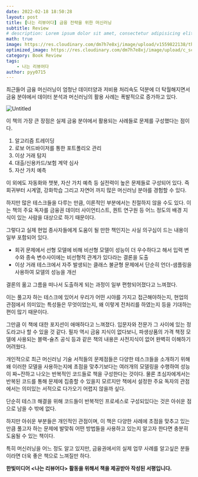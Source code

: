 ```yaml
---
date: 2022-02-18 18:50:28
layout: post
title: [나는 리뷰어다] 금융 전략을 위한 머신러닝
subtitle: Review
# description: Lorem ipsum dolor sit amet, consectetur adipisicing elit, sed do eiusmod tempor incididunt ut labore et dolore magna aliqua.
math: true
image: https://res.cloudinary.com/dm7h7e8xj/image/upload/v1559822138/theme10_xenudc.jpg
optimized_image: https://res.cloudinary.com/dm7h7e8xj/image/upload/c_scale,w_380/v1559822138/theme10_xenudc.jpg
category: Book Review
tags:
    - 나는 리뷰어다
author: pyy0715
---
```


최근들어 금융 머신러닝이 엄청난 데이터양과 저비용 처리속도 덕분에 더 탁월해지면서 금융 분야에서 데이터 분석과 머신러닝의 활용 사례는 폭발적으로 증가하고 있다.

![Untitled](https://user-images.githubusercontent.com/47301926/154800006-09fe3ca3-2373-4f4b-b2e9-2d7fb3f4de4c.png)


이 책의 가장 큰 장점은 실제 금융 분야에서 활용되는 사례들로 문제를 구성했다는 점이다.

1. 알고리즘 트레이딩
2. 로보 어드바이저를 통한 포트폴리오 관리
3. 이상 거래 탐지
4. 대출/신용카드/보험 계약 심사
5. 자산 가치 예측

이 외에도 자동화와 챗봇, 자산 가치 예측 등 실전력이 높은 문제들로 구성되어 있다.
즉 회귀부터 시계열, 강화학습 그리고 자연어 까지 많은 머신러닝 분야를 경험할 수 있다.


하지만 많은 테스크들을 다루는 만큼, 이론적인 부분에서는 친절하지 않을 수도 있다. 이는 책의 주요 독자를 금융권 데이터 사이언티스트, 퀀트 연구원 등 어느 정도의 배경 지식이 있는 사람을 대상으로 하기 때문이다.

그렇다고 실제 현업 종사자들에게 도움이 될 만한 책인지는 사실 의구심이 드는 내용이 일부 포함되어 있다.  

- 회귀 문제에서 선형 모델에 비해 비선형 모델이 성능이 더 우수하다고 해서 입력 변수와 종속 변수사이에는 비선형적 관계가 있다라는 결론을 도출
- 이상 거래 테스크에서 자주 발생되는 클래스 불균형 문제에서 단순히 언더-샘플링을 사용하여 모델의 성능을 개선

결론의 옮고 그름을 떠나서 도출하게 되는 과정이 일부 편항되어졌다고 느껴졌다. 

이는 풀고자 하는 테스크에 있어서 우리가 어떤 시야를 가지고 접근해야하는지, 현업의 관점에서 의미있는 특성들은 무엇이었는지, 왜 이렇게 전처리를 하였는지 등을 기대하는 편이 많기 때문이다.

그만큼 이 책에 대한 포지션이 애매하다고 느껴졌다. 입문자와 전문가 그 사이에 있는 정도라고나 할 수 있을 것 같다. 필자 역시 금융 지식이 없다보니, 파생상품의 가격 책정 모델에 사용되는 블랙-슐츠 공식 등과 같은 책의 내용은 사전지식이 없어 완벽히 이해하기 어려웠다.

개인적으로 최근 머신러닝 기술 서적들의 문제점들은 다양한 테스크들을 소개하기 위해 왜 이러한 모델을 사용하는지에 초점을 맞추기보다는 여러개의 모델링을 수행하여 성능이 짜~잔하고 나오는 반복적인 코드들로 책을 구성한다는 것이다. 물론 초심자에게서는 반복된 코드를 통해 문제에 집중할 수 있을지 모르지만 책에서 설정한 주요 독자의 관점에서는 의미있는 서적으로 다가오기 어렵지 않을까 싶다.

단순히 테스크 해결을 위해 코드들이 반복적인 프로세스로 구성되있다는 것은 아쉬운 점으로 남을 수 밖에 없다. 

하지만 아쉬운 부분들은 개인적인 관점이며, 이 책은 다양한 사례에 초점을 맞추고 있는 만큼 풀고자 하는 문제에 발맞춰 어떤 방법들을 사용하고 있는지 알고자 한다면 충분히 도움될 수 있는 책이다.

특히 머신러닝을 어느 정도 알고 있지만, 금융권에서의 실제 업무 사례를 알고싶은 분들이라면 더욱 좋은 책으로 느껴질만 하다. 

**한빛미디어 <나는 리뷰어다> 활동을 위해서 책을 제공받아 작성된 서평입니다.**
